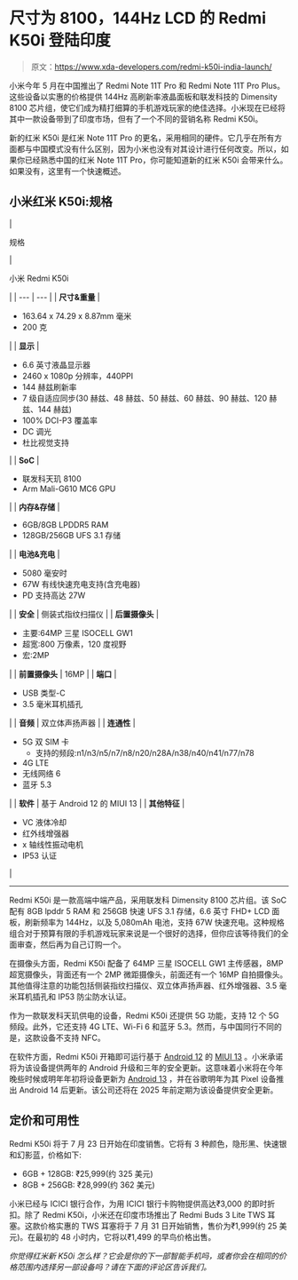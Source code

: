 # 尺寸为 8100，144Hz LCD 的 Redmi K50i 登陆印度

> 原文：<https://www.xda-developers.com/redmi-k50i-india-launch/>

小米今年 5 月在中国推出了 Redmi Note 11T Pro 和 Redmi Note 11T Pro Plus。这些设备以实惠的价格提供 144Hz 高刷新率液晶面板和联发科技的 Dimensity 8100 芯片组，使它们成为精打细算的手机游戏玩家的绝佳选择。小米现在已经将其中一款设备带到了印度市场，但有了一个不同的营销名称 Redmi K50i。

新的红米 K50i 是红米 Note 11T Pro 的更名，采用相同的硬件。它几乎在所有方面都与中国模式没有什么区别，因为小米也没有对其设计进行任何改变。所以，如果你已经熟悉中国的红米 Note 11T Pro，你可能知道新的红米 K50i 会带来什么。如果没有，这里有一个快速概述。

## 小米红米 K50i:规格

| 

规格

 | 

小米 Redmi K50i

 |
| --- | --- |
| **尺寸&重量** | 

*   163.64 x 74.29 x 8.87mm 毫米
*   200 克

 |
| **显示** | 

*   6.6 英寸液晶显示器
*   2460 x 1080p 分辨率，440PPI
*   144 赫兹刷新率
*   7 级自适应同步(30 赫兹、48 赫兹、50 赫兹、60 赫兹、90 赫兹、120 赫兹、144 赫兹)
*   100% DCI-P3 覆盖率
*   DC 调光
*   杜比视觉支持

 |
| **SoC** | 

*   联发科天玑 8100
*   Arm Mali-G610 MC6 GPU

 |
| **内存&存储** | 

*   6GB/8GB LPDDR5 RAM
*   128GB/256GB UFS 3.1 存储

 |
| **电池&充电** | 

*   5080 毫安时
*   67W 有线快速充电支持(含充电器)
*   PD 支持高达 27W

 |
| **安全** | 侧装式指纹扫描仪 |
| **后置摄像头** | 

*   主要:64MP 三星 ISOCELL GW1
*   超宽:800 万像素，120 度视野
*   宏:2MP

 |
| **前置摄像头** | 16MP |
| **端口** | 

*   USB 类型-C
*   3.5 毫米耳机插孔

 |
| **音频** | 双立体声扬声器 |
| **连通性** | 

*   5G 双 SIM 卡
    *   支持的频段:n1/n3/n5/n7/n8/n20/n28A/n38/n40/n41/n77/n78
*   4G LTE
*   无线网络 6
*   蓝牙 5.3

 |
| **软件** | 基于 Android 12 的 MIUI 13 |
| **其他特征** | 

*   VC 液体冷却
*   红外线增强器
*   x 轴线性振动电机
*   IP53 认证

 |

* * *

Redmi K50i 是一款高端中端产品，采用联发科 Dimensity 8100 芯片组。该 SoC 配有 8GB lpddr 5 RAM 和 256GB 快速 UFS 3.1 存储，6.6 英寸 FHD+ LCD 面板，刷新频率为 144Hz，以及 5,080mAh 电池，支持 67W 快速充电。这种规格组合对于预算有限的手机游戏玩家来说是一个很好的选择，但你应该等待我们的全面审查，然后再为自己订购一个。

在摄像头方面，Redmi K50i 配备了 64MP 三星 ISOCELL GW1 主传感器，8MP 超宽摄像头，背面还有一个 2MP 微距摄像头，前面还有一个 16MP 自拍摄像头。其他值得注意的功能包括侧装指纹扫描仪、双立体声扬声器、红外增强器、3.5 毫米耳机插孔和 IP53 防尘防水认证。

作为一款联发科天玑供电的设备，Redmi K50i 还提供 5G 功能，支持 12 个 5G 频段。此外，它还支持 4G LTE、Wi-Fi 6 和蓝牙 5.3。然而，与中国同行不同的是，这款设备不支持 NFC。

在软件方面，Redmi K50i 开箱即可运行基于 [Android 12](https://www.xda-developers.com/android-12/) 的 [MIUI 13](https://www.xda-developers.com/miui-13/) 。小米承诺将为该设备提供两年的 Android 升级和三年的安全更新。这意味着小米将在今年晚些时候或明年年初将设备更新为 [Android 13](https://www.xda-developers.com/android-13/) ，并在谷歌明年为其 Pixel 设备推出 Android 14 后更新。该公司还将在 2025 年前定期为该设备提供安全更新。

## 定价和可用性

Redmi K50i 将于 7 月 23 日开始在印度销售。它将有 3 种颜色，隐形黑、快速银和幻影蓝，价格如下:

*   6GB + 128GB: ₹25,999(约 325 美元)
*   8GB + 256GB: ₹28,999(约 362 美元)

小米已经与 ICICI 银行合作，为用 ICICI 银行卡购物提供高达₹3,000 的即时折扣。除了 Redmi K50i，小米还在印度市场推出了 Redmi Buds 3 Lite TWS 耳塞。这款价格实惠的 TWS 耳塞将于 7 月 31 日开始销售，售价为₹1,999(约 25 美元)。在最初的 48 小时内，它将以₹1,499 的早鸟价格出售。

*你觉得红米新 K50i 怎么样？它会是你的下一部智能手机吗，或者你会在相同的价格范围内选择另一部设备吗？请在下面的评论区告诉我们。*